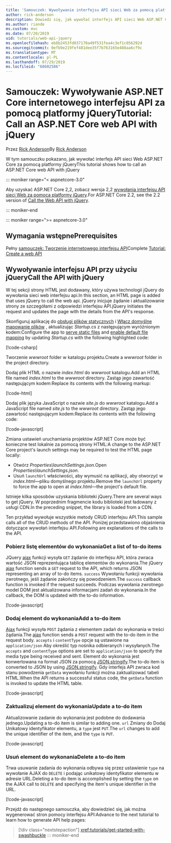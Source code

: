 ```yaml
---
title: 'Samouczek: Wywoływanie interfejsu API sieci Web za pomocą platformy jQuery przy użyciu ASP.NET Core'
author: rick-anderson
description: Dowiedz się, jak wywołać interfejs API sieci Web ASP.NET Core za pomocą platformy jQuery.
ms.author: riande
ms.custom: mvc
ms.date: 07/20/2019
uid: tutorials/web-api-jquery
ms.openlocfilehash: eb8b2453fd037170a49f531fea4c3ef1c056292d
ms.sourcegitcommit: 0efb9e219fef481dee35f7b763165e488aa6cf9c
ms.translationtype: MT
ms.contentlocale: pl-PL
ms.lasthandoff: 07/29/2019
ms.locfileid: "68602586"
---
```

# <a name="tutorial-call-an-aspnet-core-web-api-with-jquery"></a><span data-ttu-id="45386-103">Samouczek: Wywoływanie ASP.NET Core internetowego interfejsu API za pomocą platformy jQuery</span><span class="sxs-lookup"><span data-stu-id="45386-103">Tutorial: Call an ASP.NET Core web API with jQuery</span></span>

<span data-ttu-id="45386-104">Przez [Rick Anderson](https://twitter.com/RickAndMSFT)</span><span class="sxs-lookup"><span data-stu-id="45386-104">By [Rick Anderson](https://twitter.com/RickAndMSFT)</span></span>

<span data-ttu-id="45386-105">W tym samouczku pokazano, jak wywołać interfejs API sieci Web ASP.NET Core za pomocą platformy jQuery</span><span class="sxs-lookup"><span data-stu-id="45386-105">This tutorial shows how to call an ASP.NET Core web API with jQuery</span></span>

::: moniker range="< aspnetcore-3.0"

<span data-ttu-id="45386-106">Aby uzyskać ASP.NET Core 2,2, zobacz wersja 2,2 [wywołania interfejsu API sieci Web za pomocą platformy jQuery](xref:tutorials/first-web-api#call-the-api-with-jquery).</span><span class="sxs-lookup"><span data-stu-id="45386-106">For ASP.NET Core 2.2, see the 2.2 version of [Call the Web API with jQuery](xref:tutorials/first-web-api#call-the-api-with-jquery).</span></span>

::: moniker-end

::: moniker range=">= aspnetcore-3.0"

## <a name="prerequisites"></a><span data-ttu-id="45386-107">Wymagania wstępne</span><span class="sxs-lookup"><span data-stu-id="45386-107">Prerequisites</span></span>

<span data-ttu-id="45386-108">Pełny [samouczek: Tworzenie internetowego interfejsu API](xref:tutorials/first-web-api)</span><span class="sxs-lookup"><span data-stu-id="45386-108">Complete [Tutorial: Create a web API](xref:tutorials/first-web-api)</span></span>

## <a name="call-the-api-with-jquery"></a><span data-ttu-id="45386-109">Wywoływanie interfejsu API przy użyciu jQuery</span><span class="sxs-lookup"><span data-stu-id="45386-109">Call the API with jQuery</span></span>

<span data-ttu-id="45386-110">W tej sekcji strony HTML jest dodawany, który używa technologii jQuery do wywołania sieci web interfejsu api.</span><span class="sxs-lookup"><span data-stu-id="45386-110">In this section, an HTML page is added that uses jQuery to call the web api.</span></span> <span data-ttu-id="45386-111">jQuery inicjuje żądanie i aktualizowanie strony ze szczegółami z odpowiedzi interfejsu API.</span><span class="sxs-lookup"><span data-stu-id="45386-111">jQuery initiates the request and updates the page with the details from the API's response.</span></span>

<span data-ttu-id="45386-112">Skonfiguruj aplikację do [obsługi plików statycznych](/dotnet/api/microsoft.aspnetcore.builder.staticfileextensions.usestaticfiles#Microsoft_AspNetCore_Builder_StaticFileExtensions_UseStaticFiles_Microsoft_AspNetCore_Builder_IApplicationBuilder_) i [Włącz domyślne mapowanie plików](/dotnet/api/microsoft.aspnetcore.builder.defaultfilesextensions.usedefaultfiles#Microsoft_AspNetCore_Builder_DefaultFilesExtensions_UseDefaultFiles_Microsoft_AspNetCore_Builder_IApplicationBuilder_) , aktualizując *Startup.cs* z następującym wyróżnionym kodem:</span><span class="sxs-lookup"><span data-stu-id="45386-112">Configure the app to [serve static files](/dotnet/api/microsoft.aspnetcore.builder.staticfileextensions.usestaticfiles#Microsoft_AspNetCore_Builder_StaticFileExtensions_UseStaticFiles_Microsoft_AspNetCore_Builder_IApplicationBuilder_) and [enable default file mapping](/dotnet/api/microsoft.aspnetcore.builder.defaultfilesextensions.usedefaultfiles#Microsoft_AspNetCore_Builder_DefaultFilesExtensions_UseDefaultFiles_Microsoft_AspNetCore_Builder_IApplicationBuilder_) by updating *Startup.cs* with the following highlighted code:</span></span>

[!code-csharp[](first-web-api/samples/3.0/TodoApi/StartupJquery.cs?highlight=8-9&name=snippet_configure)]

<span data-ttu-id="45386-113">Tworzenie *wwwroot* folder w katalogu projektu.</span><span class="sxs-lookup"><span data-stu-id="45386-113">Create a *wwwroot* folder in the project directory.</span></span>

<span data-ttu-id="45386-114">Dodaj plik HTML o nazwie *index.html* do *wwwroot* katalogu.</span><span class="sxs-lookup"><span data-stu-id="45386-114">Add an HTML file named *index.html* to the *wwwroot* directory.</span></span> <span data-ttu-id="45386-115">Zastąp jego zawartość następującym kodem:</span><span class="sxs-lookup"><span data-stu-id="45386-115">Replace its contents with the following markup:</span></span>

[!code-html[](first-web-api/samples/3.0/TodoApi/wwwroot/index.html)]

<span data-ttu-id="45386-116">Dodaj plik języka JavaScript o nazwie *site.js* do *wwwroot* katalogu.</span><span class="sxs-lookup"><span data-stu-id="45386-116">Add a JavaScript file named *site.js* to the *wwwroot* directory.</span></span> <span data-ttu-id="45386-117">Zastąp jego zawartość następującym kodem:</span><span class="sxs-lookup"><span data-stu-id="45386-117">Replace its contents with the following code:</span></span>

[!code-javascript[](first-web-api/samples/3.0/TodoApi/wwwroot/site.js?name=snippet_SiteJs)]

<span data-ttu-id="45386-118">Zmiana ustawień uruchamiania projektów ASP.NET Core może być konieczne test lokalnie za pomocą strony HTML:</span><span class="sxs-lookup"><span data-stu-id="45386-118">A change to the ASP.NET Core project's launch settings may be required to test the HTML page locally:</span></span>

* <span data-ttu-id="45386-119">Otwórz *Properties\launchSettings.json*.</span><span class="sxs-lookup"><span data-stu-id="45386-119">Open *Properties\launchSettings.json*.</span></span>
* <span data-ttu-id="45386-120">Usuń `launchUrl` właściwości, aby wymusić na aplikacji, aby otworzyć w *index.html*&mdash;pliku domyślnego projektu.</span><span class="sxs-lookup"><span data-stu-id="45386-120">Remove the `launchUrl` property to force the app to open at *index.html*&mdash;the project's default file.</span></span>

<span data-ttu-id="45386-121">Istnieje kilka sposobów uzyskania biblioteki jQuery.</span><span class="sxs-lookup"><span data-stu-id="45386-121">There are several ways to get jQuery.</span></span> <span data-ttu-id="45386-122">W poprzednim fragmencie kodu biblioteki jest ładowany z usługi CDN.</span><span class="sxs-lookup"><span data-stu-id="45386-122">In the preceding snippet, the library is loaded from a CDN.</span></span>

<span data-ttu-id="45386-123">Ten przykład wywołuje wszystkie metody CRUD interfejsu API.</span><span class="sxs-lookup"><span data-stu-id="45386-123">This sample calls all of the CRUD methods of the API.</span></span> <span data-ttu-id="45386-124">Poniżej przedstawiono objaśnienia dotyczące wywołań interfejsu API.</span><span class="sxs-lookup"><span data-stu-id="45386-124">Following are explanations of the calls to the API.</span></span>

### <a name="get-a-list-of-to-do-items"></a><span data-ttu-id="45386-125">Pobierz listę elementów do wykonania</span><span class="sxs-lookup"><span data-stu-id="45386-125">Get a list of to-do items</span></span>

<span data-ttu-id="45386-126">JQuery [ajax](https://api.jquery.com/jquery.ajax/) funkcji wysyła `GET` żądanie do interfejsu API, która zwraca wartość JSON reprezentująca tablicę elementów do wykonania.</span><span class="sxs-lookup"><span data-stu-id="45386-126">The jQuery [ajax](https://api.jquery.com/jquery.ajax/) function sends a `GET` request to the API, which returns JSON representing an array of to-do items.</span></span> <span data-ttu-id="45386-127">`success` Wywołaniu funkcji wywołania zwrotnego, jeśli żądanie zakończy się powodzeniem.</span><span class="sxs-lookup"><span data-stu-id="45386-127">The `success` callback function is invoked if the request succeeds.</span></span> <span data-ttu-id="45386-128">Podczas wywołania zwrotnego model DOM jest aktualizowana informacjami zadań do wykonania.</span><span class="sxs-lookup"><span data-stu-id="45386-128">In the callback, the DOM is updated with the to-do information.</span></span>

[!code-javascript[](first-web-api/samples/3.0/TodoApi/wwwroot/site.js?name=snippet_GetData)]

### <a name="add-a-to-do-item"></a><span data-ttu-id="45386-129">Dodaj element do wykonania</span><span class="sxs-lookup"><span data-stu-id="45386-129">Add a to-do item</span></span>

<span data-ttu-id="45386-130">[Ajax](https://api.jquery.com/jquery.ajax/) funkcji wysyła `POST` żądania z elementem zadań do wykonania w treści żądania.</span><span class="sxs-lookup"><span data-stu-id="45386-130">The [ajax](https://api.jquery.com/jquery.ajax/) function sends a `POST` request with the to-do item in the request body.</span></span> <span data-ttu-id="45386-131">`accepts` i `contentType` opcje są ustawione na `application/json` Aby określić typ nośnika odbieranych i wysyłanych.</span><span class="sxs-lookup"><span data-stu-id="45386-131">The `accepts` and `contentType` options are set to `application/json` to specify the media type being received and sent.</span></span> <span data-ttu-id="45386-132">Element do wykonania jest konwertowana na format JSON za pomocą [JSON.stringify](https://developer.mozilla.org/docs/Web/JavaScript/Reference/Global_Objects/JSON/stringify).</span><span class="sxs-lookup"><span data-stu-id="45386-132">The to-do item is converted to JSON by using [JSON.stringify](https://developer.mozilla.org/docs/Web/JavaScript/Reference/Global_Objects/JSON/stringify).</span></span> <span data-ttu-id="45386-133">Gdy interfejs API zwraca kod stanu powodzenia `getData` wywołaniu funkcji można zaktualizować tabeli HTML.</span><span class="sxs-lookup"><span data-stu-id="45386-133">When the API returns a successful status code, the `getData` function is invoked to update the HTML table.</span></span>

[!code-javascript[](first-web-api/samples/3.0/TodoApi/wwwroot/site.js?name=snippet_AddItem)]

### <a name="update-a-to-do-item"></a><span data-ttu-id="45386-134">Zaktualizuj element do wykonania</span><span class="sxs-lookup"><span data-stu-id="45386-134">Update a to-do item</span></span>

<span data-ttu-id="45386-135">Aktualizowanie zadanie do wykonania jest podobne do dodawania jednego.</span><span class="sxs-lookup"><span data-stu-id="45386-135">Updating a to-do item is similar to adding one.</span></span> <span data-ttu-id="45386-136">`url` Zmiany do Dodaj Unikatowy identyfikator elementu, a `type` jest `PUT`.</span><span class="sxs-lookup"><span data-stu-id="45386-136">The `url` changes to add the unique identifier of the item, and the `type` is `PUT`.</span></span>

[!code-javascript[](first-web-api/samples/3.0/TodoApi/wwwroot/site.js?name=snippet_AjaxPut)]

### <a name="delete-a-to-do-item"></a><span data-ttu-id="45386-137">Usuń element do wykonania</span><span class="sxs-lookup"><span data-stu-id="45386-137">Delete a to-do item</span></span>

<span data-ttu-id="45386-138">Trwa usuwanie zadania do wykonania odbywa się przez ustawienie `type` na wywołanie AJAX do `DELETE` i podając unikatowy identyfikator elementu w adresie URL.</span><span class="sxs-lookup"><span data-stu-id="45386-138">Deleting a to-do item is accomplished by setting the `type` on the AJAX call to `DELETE` and specifying the item's unique identifier in the URL.</span></span>

[!code-javascript[](first-web-api/samples/3.0/TodoApi/wwwroot/site.js?name=snippet_AjaxDelete)]

<span data-ttu-id="45386-139">Przejdź do następnego samouczka, aby dowiedzieć się, jak można wygenerować stron pomocy interfejsu API:</span><span class="sxs-lookup"><span data-stu-id="45386-139">Advance to the next tutorial to learn how to generate API help pages:</span></span>

> [!div class="nextstepaction"]
> <xref:tutorials/get-started-with-swashbuckle>
::: moniker-end